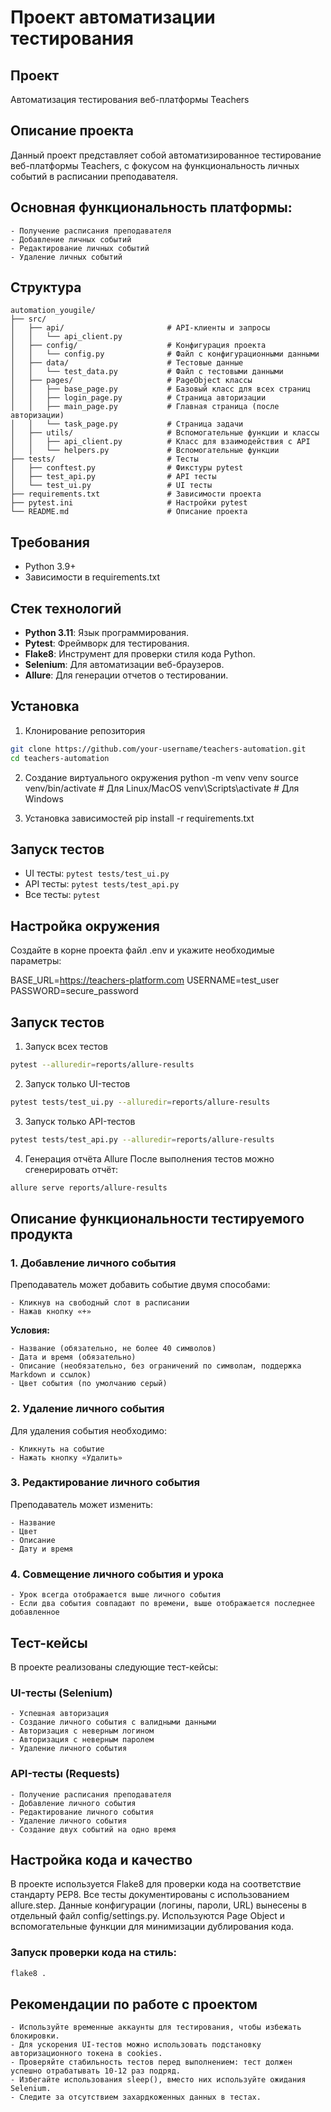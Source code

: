 # Проект автоматизации тестирования

## Проект

Автоматизация тестирования веб-платформы Teachers

## Описание проекта
Данный проект представляет собой автоматизированное тестирование веб-платформы Teachers, с фокусом на функциональность личных событий в расписании преподавателя.

## Основная функциональность платформы:

    - Получение расписания преподавателя
    - Добавление личных событий
    - Редактирование личных событий
    - Удаление личных событий

## Структура

```
automation_yougile/
├── src/
│   ├── api/                       # API-клиенты и запросы       
│   │   └── api_client.py           
│   ├── config/                    # Конфигурация проекта
│   │   └── config.py              # Файл с конфигурационными данными
│   ├── data/                      # Тестовые данные
│   │   └── test_data.py           # Файл с тестовыми данными
│   ├── pages/                     # PageObject классы
│   │   ├── base_page.py           # Базовый класс для всех страниц
│   │   ├── login_page.py          # Страница авторизации
│   │   ├── main_page.py           # Главная страница (после авторизации)
│   │   └── task_page.py           # Страница задачи
│   ├── utils/                     # Вспомогательные функции и классы
│   │   ├── api_client.py          # Класс для взаимодействия с API
│   │   └── helpers.py             # Вспомогательные функции
├── tests/                         # Тесты
│   ├── conftest.py                # Фикстуры pytest
│   ├── test_api.py                # API тесты
│   └── test_ui.py                 # UI тесты
├── requirements.txt               # Зависимости проекта
├── pytest.ini                     # Настройки pytest
└── README.md                      # Описание проекта
```

## Требования

- Python 3.9+
- Зависимости в requirements.txt

## Стек технологий

- **Python 3.11**: Язык программирования.
- **Pytest**: Фреймворк для тестирования.
- **Flake8**: Инструмент для проверки стиля кода Python.
- **Selenium**: Для автоматизации веб-браузеров.
- **Allure**: Для генерации отчетов о тестировании.

## Установка

1. Клонирование репозитория
```bash
git clone https://github.com/your-username/teachers-automation.git
cd teachers-automation
```

2. Создание виртуального окружения
python -m venv venv
source venv/bin/activate    # Для Linux/MacOS
venv\Scripts\activate       # Для Windows

3. Установка зависимостей
pip install -r requirements.txt

## Запуск тестов

- UI тесты: `pytest tests/test_ui.py`
- API тесты: `pytest tests/test_api.py`
- Все тесты: `pytest`

## Настройка окружения
Создайте в корне проекта файл .env и укажите необходимые параметры:

BASE_URL=https://teachers-platform.com
USERNAME=test_user
PASSWORD=secure_password

## Запуск тестов
1. Запуск всех тестов
```bash
pytest --alluredir=reports/allure-results
```
2. Запуск только UI-тестов
```bash
pytest tests/test_ui.py --alluredir=reports/allure-results
```
3. Запуск только API-тестов
```bash
pytest tests/test_api.py --alluredir=reports/allure-results
```
4. Генерация отчёта Allure
После выполнения тестов можно сгенерировать отчёт:

```bash
allure serve reports/allure-results
```

## Описание функциональности тестируемого продукта
### 1. Добавление личного события
Преподаватель может добавить событие двумя способами:

    - Кликнув на свободный слот в расписании
    - Нажав кнопку «+»
**Условия:**

    - Название (обязательно, не более 40 символов)
    - Дата и время (обязательно)
    - Описание (необязательно, без ограничений по символам, поддержка Markdown и ссылок)
    - Цвет события (по умолчанию серый)

### 2. Удаление личного события
Для удаления события необходимо:

    - Кликнуть на событие
    - Нажать кнопку «Удалить»

### 3. Редактирование личного события
Преподаватель может изменить:

    - Название
    - Цвет
    - Описание
    - Дату и время

### 4. Совмещение личного события и урока
    - Урок всегда отображается выше личного события
    - Если два события совпадают по времени, выше отображается последнее добавленное


## Тест-кейсы
В проекте реализованы следующие тест-кейсы:

### UI-тесты (Selenium)
    - Успешная авторизация
    - Создание личного события с валидными данными
    - Авторизация с неверным логином
    - Авторизация с неверным паролем
    - Удаление личного события
### API-тесты (Requests)
    - Получение расписания преподавателя
    - Добавление личного события
    - Редактирование личного события
    - Удаление личного события
    - Создание двух событий на одно время

## Настройка кода и качество
В проекте используется Flake8 для проверки кода на соответствие стандарту PEP8.
Все тесты документированы с использованием allure.step.
Данные конфигурации (логины, пароли, URL) вынесены в отдельный файл config/settings.py.
Используются Page Object и вспомогательные функции для минимизации дублирования кода.

### Запуск проверки кода на стиль:

```bash
flake8 .
```
## Рекомендации по работе с проектом
    - Используйте временные аккаунты для тестирования, чтобы избежать блокировки.
    - Для ускорения UI-тестов можно использовать подстановку авторизационного токена в cookies.
    - Проверяйте стабильность тестов перед выполнением: тест должен успешно отрабатывать 10-12 раз подряд.
    - Избегайте использования sleep(), вместо них используйте ожидания Selenium.
    - Следите за отсутствием захардкоженных данных в тестах.
